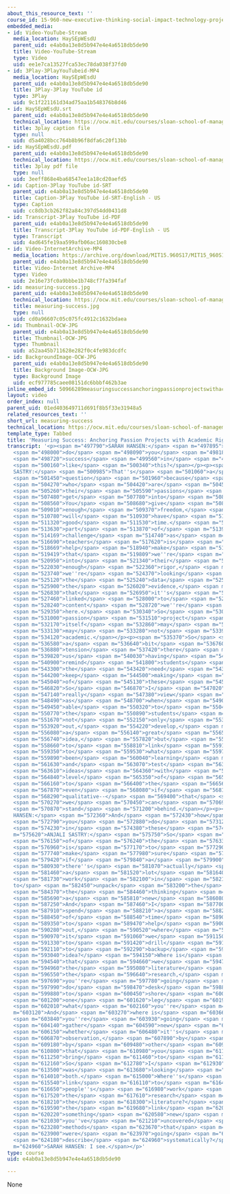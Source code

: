 ```yaml
---
about_this_resource_text: ''
course_id: 15-960-new-executive-thinking-social-impact-technology-projects-fall-2017-spring-2018
embedded_media:
- id: Video-YouTube-Stream
  media_location: HaySEpWEsdU
  parent_uid: e4ab0a13e8d5b947e4e4a6518db5de90
  title: Video-YouTube-Stream
  type: Video
  uid: ee1e7ca13527fca53ec78da038f37fd0
- id: 3Play-3PlayYouTubeid-MP4
  media_location: HaySEpWEsdU
  parent_uid: e4ab0a13e8d5b947e4e4a6518db5de90
  title: 3Play-3Play YouTube id
  type: 3Play
  uid: 9c1f221161d34ad75aa1b548376b8d46
- id: HaySEpWEsdU.srt
  parent_uid: e4ab0a13e8d5b947e4e4a6518db5de90
  technical_location: https://ocw.mit.edu/courses/sloan-school-of-management/15-960-new-executive-thinking-social-impact-technology-projects-fall-2017-spring-2018/instructor-insights/measuring-success/HaySEpWEsdU.srt
  title: 3play caption file
  type: null
  uid: d5a4028bcc764b8b96f8dfa6c20f13bb
- id: HaySEpWEsdU.pdf
  parent_uid: e4ab0a13e8d5b947e4e4a6518db5de90
  technical_location: https://ocw.mit.edu/courses/sloan-school-of-management/15-960-new-executive-thinking-social-impact-technology-projects-fall-2017-spring-2018/instructor-insights/measuring-success/HaySEpWEsdU.pdf
  title: 3play pdf file
  type: null
  uid: 3eeff868e4ba68547ee1a18cd20aefd5
- id: Caption-3Play YouTube id-SRT
  parent_uid: e4ab0a13e8d5b947e4e4a6518db5de90
  title: Caption-3Play YouTube id-SRT-English - US
  type: Caption
  uid: cc8db3cb262f82a84c397d54dd0431d8
- id: Transcript-3Play YouTube id-PDF
  parent_uid: e4ab0a13e8d5b947e4e4a6518db5de90
  title: Transcript-3Play YouTube id-PDF-English - US
  type: Transcript
  uid: 4ad645fe19aa599afb06ac160830cbe8
- id: Video-InternetArchive-MP4
  media_location: https://archive.org/download/MIT15.960S17/MIT15_960S17_Sastry_Instructor_Interview_300k.mp4
  parent_uid: e4ab0a13e8d5b947e4e4a6518db5de90
  title: Video-Internet Archive-MP4
  type: Video
  uid: 2e16e73fc0a9bbbe1b748cf7fa394faf
- id: measuring-success.jpg
  parent_uid: e4ab0a13e8d5b947e4e4a6518db5de90
  technical_location: https://ocw.mit.edu/courses/sloan-school-of-management/15-960-new-executive-thinking-social-impact-technology-projects-fall-2017-spring-2018/instructor-insights/measuring-success/measuring-success.jpg
  title: measuring-success.jpg
  type: null
  uid: cd0a96607c05c075fc4912c1632bdaea
- id: Thumbnail-OCW-JPG
  parent_uid: e4ab0a13e8d5b947e4e4a6518db5de90
  title: Thumbnail-OCW-JPG
  type: Thumbnail
  uid: a52aa45b711628e282f0c4fe983dcdfc
- id: BackgroundImage-OCW-JPG
  parent_uid: e4ab0a13e8d5b947e4e4a6518db5de90
  title: Background Image-OCW-JPG
  type: Background Image
  uid: ecf977785caee08151dc6bbbf462b3ae
inline_embed_id: 50966289measuringsuccessanchoringpassionprojectswithacademicrigor58904991
layout: video
order_index: null
parent_uid: 01ed403649711d691f8b5f33e31948a5
related_resources_text: ''
short_url: measuring-success
technical_location: https://ocw.mit.edu/courses/sloan-school-of-management/15-960-new-executive-thinking-social-impact-technology-projects-fall-2017-spring-2018/instructor-insights/measuring-success
template_type: Tabbed
title: 'Measuring Success: Anchoring Passion Projects with Academic Rigor'
transcript: '<p><span m="497790">SARAH HANSEN:</span> <span m="497895">How</span>
  <span m="498000">do</span> <span m="498090">you</span> <span m="498180">measure</span>
  <span m="498720">success</span> <span m="499560">in</span> <span m="499680">projects</span>
  <span m="500160">like</span> <span m="500340">this?</span></p><p><span m="500910">ANJALI
  SASTRY:</span> <span m="500985">That''s</span> <span m="501060">a</span> <span m="501120">great</span>
  <span m="501450">question</span> <span m="501960">because</span> <span m="503520">students</span>
  <span m="504270">who</span> <span m="504420">are</span> <span m="504510">following</span>
  <span m="505260">their</span> <span m="505590">passions</span> <span m="507090">really</span>
  <span m="507480">get</span> <span m="507780">into</span> <span m="508230">it.</span>
  <span m="508560">You</span> <span m="508680">give</span> <span m="508890">them</span>
  <span m="509010">enough</span> <span m="509370">freedom,</span> <span m="510510">they</span>
  <span m="510780">will</span> <span m="510930">have</span> <span m="511260">a</span>
  <span m="511320">good</span> <span m="511530">time.</span> <span m="513450">But</span>
  <span m="513630">part</span> <span m="513870">of</span> <span m="513990">our</span>
  <span m="514169">challenge</span> <span m="514740">as</span> <span m="515970">their</span>
  <span m="516690">teachers</span> <span m="517620">is</span> <span m="517830">to</span>
  <span m="518669">help</span> <span m="518940">make</span> <span m="519150">sure</span>
  <span m="519419">that</span> <span m="519809">we''re</span> <span m="520140">embedding</span>
  <span m="520950">into</span> <span m="521340">their</span> <span m="521520">approach</span>
  <span m="522030">enough</span> <span m="522360">rigor,</span> <span m="523500">that</span>
  <span m="523740">we''re</span> <span m="524370">looking</span> <span m="524910">at</span>
  <span m="525120">the</span> <span m="525240">data</span> <span m="525780">and</span>
  <span m="525900">the</span> <span m="526020">evidence,</span> <span m="526710">and</span>
  <span m="526830">that</span> <span m="526950">it''s</span> <span m="527130">being</span>
  <span m="527460">linked</span> <span m="528000">to</span> <span m="528150">the</span>
  <span m="528240">content</span> <span m="528720">we''re</span> <span m="528870">teaching</span>
  <span m="529350">here.</span> <span m="530340">So</span> <span m="530940">a</span>
  <span m="531000">passion</span> <span m="531510">project</span> <span m="531960">by</span>
  <span m="532170">itself</span> <span m="532860">may</span> <span m="533070">or</span>
  <span m="533130">may</span> <span m="533280">not</span> <span m="533970">be</span>
  <span m="534120">academic.</span></p><p><span m="535370">So</span> <span m="536400">there''s</span>
  <span m="536580">a</span> <span m="536640">bit</span> <span m="536760">of</span>
  <span m="536880">tension</span> <span m="537420">there</span> <span m="538380">of</span>
  <span m="539820">us</span> <span m="540030">having</span> <span m="540420">to</span>
  <span m="540900">remind</span> <span m="541800">students</span> <span m="543180">of</span>
  <span m="543300">the</span> <span m="543420">need</span> <span m="543690">to</span>
  <span m="544200">keep</span> <span m="544500">making</span> <span m="544920">all</span>
  <span m="545040">of</span> <span m="545130">these</span> <span m="545310">connections.</span>
  <span m="546820">So</span> <span m="546870">I</span> <span m="547020">would</span>
  <span m="547140">really</span> <span m="547380">view</span> <span m="547590">success</span>
  <span m="548490">as</span> <span m="548700">when</span> <span m="549090">we''re</span>
  <span m="549450">able</span> <span m="550320">to</span> <span m="550470">get</span>
  <span m="550770">the</span> <span m="550890">students</span> <span m="551520">to</span>
  <span m="551670">not</span> <span m="552150">only</span> <span m="553620">pull</span>
  <span m="553920">out,</span> <span m="554220">develop,</span> <span m="555210">polish</span>
  <span m="556080">a</span> <span m="556140">great</span> <span m="556500">new</span>
  <span m="556740">idea,</span> <span m="557820">but</span> <span m="558120">also</span>
  <span m="558660">to</span> <span m="558810">link</span> <span m="559170">it</span>
  <span m="559350">to</span> <span m="559530">what</span> <span m="559740">they''ve</span>
  <span m="559890">been</span> <span m="560040">learning</span> <span m="560430">here</span>
  <span m="561630">and</span> <span m="563070">test</span> <span m="563430">their</span>
  <span m="563610">ideas</span> <span m="564360">with</span> <span m="564750">a</span>
  <span m="564840">level</span> <span m="565350">of</span> <span m="565590">attention</span>
  <span m="566160">to</span> <span m="566400">the</span> <span m="566560">data--</span>
  <span m="567870">even</span> <span m="568080">if</span> <span m="568140">it''s</span>
  <span m="568290">qualitative--</span> <span m="569400">that</span> <span m="569640">really</span>
  <span m="570270">we</span> <span m="570450">can</span> <span m="570690">all</span>
  <span m="570870">stand</span> <span m="571200">behind.</span></p><p><span m="572290">SARAH
  HANSEN:</span> <span m="572360">And</span> <span m="572430">how</span> <span m="572610">did</span>
  <span m="572790">you</span> <span m="572880">do</span> <span m="573120">that</span>
  <span m="574230">in</span> <span m="574380">these</span> <span m="574620">projects?</span></p><p><span
  m="575620">ANJALI SASTRY:</span> <span m="575750">So</span> <span m="575880">part</span>
  <span m="576150">of</span> <span m="576240">the</span> <span m="576330">requirement</span>
  <span m="576960">is</span> <span m="577170">to</span> <span m="577290">really</span>
  <span m="577740">make</span> <span m="577980">sure</span> <span m="578250">that</span>
  <span m="579420">if</span> <span m="579840">a</span> <span m="579900">student--</span>
  <span m="580930">there''s</span> <span m="581070">actually</span> <span m="581280">quite</span>
  <span m="581460">a</span> <span m="581520">lot</span> <span m="581640">of</span>
  <span m="581730">work</span> <span m="582100">in</span> <span m="582190">trying
  to</span> <span m="582450">unpack</span> <span m="583200">the</span> <span m="583470">logic,</span>
  <span m="584370">the</span> <span m="584460">thinking</span> <span m="584940">behind</span>
  <span m="585690">a</span> <span m="585810">new</span> <span m="586080">idea.</span>
  <span m="587250">And</span> <span m="587460">I</span> <span m="587700">would</span>
  <span m="587910">spend</span> <span m="588210">a</span> <span m="588270">lot</span>
  <span m="588450">of</span> <span m="588540">time</span> <span m="589080">trying</span>
  <span m="589350">to</span> <span m="589470">help</span> <span m="590010">figure</span>
  <span m="590280">out,</span> <span m="590520">where</span> <span m="590840">is</span>
  <span m="590970">it</span> <span m="591060">we</span> <span m="591150">need</span>
  <span m="591330">to</span> <span m="591420">drill</span> <span m="591690">down</span>
  <span m="592110">to</span> <span m="592290">backup</span> <span m="592800">this</span>
  <span m="593040">idea?</span> <span m="594150">Where is</span> <span m="594450">it</span>
  <span m="594540">that</span> <span m="594660">we</span> <span m="594750">use</span>
  <span m="594960">the</span> <span m="595080">literature</span> <span m="596400">and</span>
  <span m="596550">the</span> <span m="596640">research,</span> <span m="597510">where</span>
  <span m="597690">you''re</span> <span m="597780">going</span> <span m="597900">to</span>
  <span m="597990">do</span> <span m="598470">desk</span> <span m="598890">research</span>
  <span m="599880">to</span> <span m="600450">shore</span> <span m="600780">up</span>
  <span m="601200">one</span> <span m="601620">leg</span> <span m="601920">of</span>
  <span m="602010">what</span> <span m="602160">you''re</span> <span m="602280">doing?</span></p><p><span
  m="603120">And</span> <span m="603270">where is</span> <span m="603660">it that</span>
  <span m="603840">you''re</span> <span m="603930">going</span> <span m="604050">to</span>
  <span m="604140">gather</span> <span m="604590">new</span> <span m="604860">information--</span>
  <span m="606150">whether</span> <span m="606480">it''s</span> <span m="606660">by</span>
  <span m="606870">observation,</span> <span m="607890">by</span> <span m="608190">interviews,</span>
  <span m="609180">by</span> <span m="609480">other</span> <span m="609780">methods--</span>
  <span m="610800">that</span> <span m="610980">you</span> <span m="611100">can</span>
  <span m="611250">bring</span> <span m="611460">to</span> <span m="611550">bear?</span>
  <span m="612160">So</span> <span m="612780">I</span> <span m="612930">really</span>
  <span m="613500">was</span> <span m="613680">looking</span> <span m="613890">for</span>
  <span m="614010">both.</span> <span m="615000">Where''s</span> <span m="615390">the</span>
  <span m="615540">link</span> <span m="616110">to</span> <span m="616440">other</span>
  <span m="616650">people''s</span> <span m="616980">work</span> <span m="617340">to</span>
  <span m="617520">the</span> <span m="617610">research</span> <span m="618120">and</span>
  <span m="618210">the</span> <span m="618300">literature?</span> <span m="619230">Where''s</span>
  <span m="619590">the</span> <span m="619680">link</span> <span m="620070">to</span>
  <span m="620220">something</span> <span m="620580">new</span> <span m="620880">that</span>
  <span m="621030">you''ve</span> <span m="621210">uncovered</span> <span m="622980">using</span>
  <span m="623280">methods</span> <span m="623670">that</span> <span m="623790">you</span>
  <span m="623900">were</span> <span m="623970">going</span> <span m="624090">to</span>
  <span m="624180">describe</span> <span m="624960">systematically?</span></p><p><span
  m="624960">SARAH HANSEN: I see.</span></p>'
type: course
uid: e4ab0a13e8d5b947e4e4a6518db5de90

---
```

None
